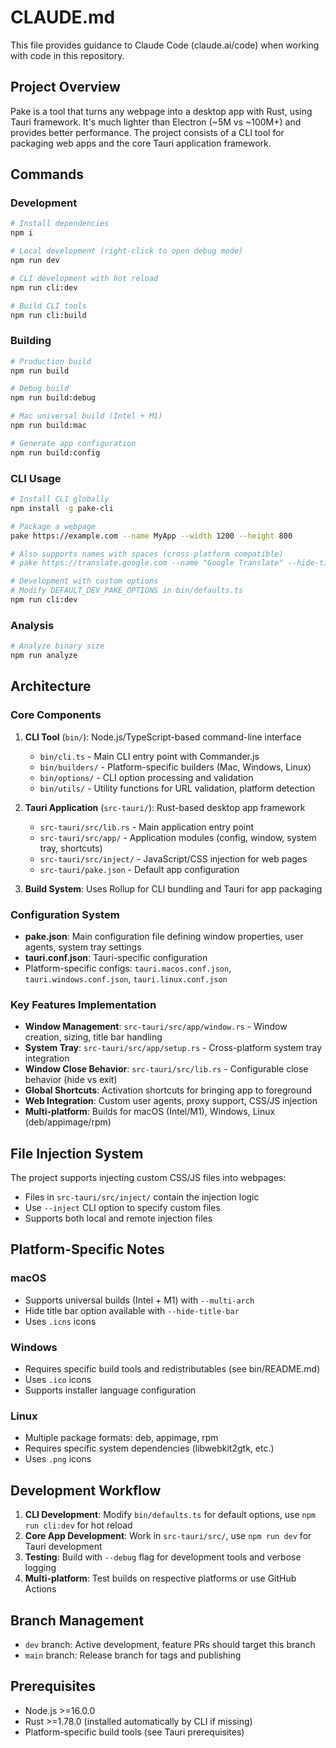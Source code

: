 # CLAUDE.md

This file provides guidance to Claude Code (claude.ai/code) when working with code in this repository.

## Project Overview

Pake is a tool that turns any webpage into a desktop app with Rust, using Tauri framework. It's much lighter than Electron (~5M vs ~100M+) and provides better performance. The project consists of a CLI tool for packaging web apps and the core Tauri application framework.

## Commands

### Development

```bash
# Install dependencies
npm i

# Local development (right-click to open debug mode)
npm run dev

# CLI development with hot reload
npm run cli:dev

# Build CLI tools
npm run cli:build
```

### Building

```bash
# Production build
npm run build

# Debug build
npm run build:debug

# Mac universal build (Intel + M1)
npm run build:mac

# Generate app configuration
npm run build:config
```

### CLI Usage

```bash
# Install CLI globally
npm install -g pake-cli

# Package a webpage
pake https://example.com --name MyApp --width 1200 --height 800

# Also supports names with spaces (cross-platform compatible)
# pake https://translate.google.com --name "Google Translate" --hide-title-bar

# Development with custom options
# Modify DEFAULT_DEV_PAKE_OPTIONS in bin/defaults.ts
npm run cli:dev
```

### Analysis

```bash
# Analyze binary size
npm run analyze
```

## Architecture

### Core Components

1. **CLI Tool** (`bin/`): Node.js/TypeScript-based command-line interface

   - `bin/cli.ts` - Main CLI entry point with Commander.js
   - `bin/builders/` - Platform-specific builders (Mac, Windows, Linux)
   - `bin/options/` - CLI option processing and validation
   - `bin/utils/` - Utility functions for URL validation, platform detection

2. **Tauri Application** (`src-tauri/`): Rust-based desktop app framework

   - `src-tauri/src/lib.rs` - Main application entry point
   - `src-tauri/src/app/` - Application modules (config, window, system tray, shortcuts)
   - `src-tauri/src/inject/` - JavaScript/CSS injection for web pages
   - `src-tauri/pake.json` - Default app configuration

3. **Build System**: Uses Rollup for CLI bundling and Tauri for app packaging

### Configuration System

- **pake.json**: Main configuration file defining window properties, user agents, system tray settings
- **tauri.conf.json**: Tauri-specific configuration
- Platform-specific configs: `tauri.macos.conf.json`, `tauri.windows.conf.json`, `tauri.linux.conf.json`

### Key Features Implementation

- **Window Management**: `src-tauri/src/app/window.rs` - Window creation, sizing, title bar handling
- **System Tray**: `src-tauri/src/app/setup.rs` - Cross-platform system tray integration
- **Window Close Behavior**: `src-tauri/src/lib.rs` - Configurable close behavior (hide vs exit)
- **Global Shortcuts**: Activation shortcuts for bringing app to foreground
- **Web Integration**: Custom user agents, proxy support, CSS/JS injection
- **Multi-platform**: Builds for macOS (Intel/M1), Windows, Linux (deb/appimage/rpm)

## File Injection System

The project supports injecting custom CSS/JS files into webpages:

- Files in `src-tauri/src/inject/` contain the injection logic
- Use `--inject` CLI option to specify custom files
- Supports both local and remote injection files

## Platform-Specific Notes

### macOS

- Supports universal builds (Intel + M1) with `--multi-arch`
- Hide title bar option available with `--hide-title-bar`
- Uses `.icns` icons

### Windows

- Requires specific build tools and redistributables (see bin/README.md)
- Uses `.ico` icons
- Supports installer language configuration

### Linux

- Multiple package formats: deb, appimage, rpm
- Requires specific system dependencies (libwebkit2gtk, etc.)
- Uses `.png` icons

## Development Workflow

1. **CLI Development**: Modify `bin/defaults.ts` for default options, use `npm run cli:dev` for hot reload
2. **Core App Development**: Work in `src-tauri/src/`, use `npm run dev` for Tauri development
3. **Testing**: Build with `--debug` flag for development tools and verbose logging
4. **Multi-platform**: Test builds on respective platforms or use GitHub Actions

## Branch Management

- `dev` branch: Active development, feature PRs should target this branch
- `main` branch: Release branch for tags and publishing

## Prerequisites

- Node.js >=16.0.0
- Rust >=1.78.0 (installed automatically by CLI if missing)
- Platform-specific build tools (see Tauri prerequisites)
